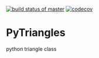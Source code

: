 [![build status of master](https://travis-ci.org/DickKemp/PyTriangles.svg?branch=master)](https://travis-ci.org/DickKemp/PyTriangles)
[![codecov](https://codecov.io/gh/DickKemp/PyTriangles/branch/master/graph/badge.svg)](https://codecov.io/gh/DickKemp/PyTriangles)
    
# PyTriangles
python triangle class
